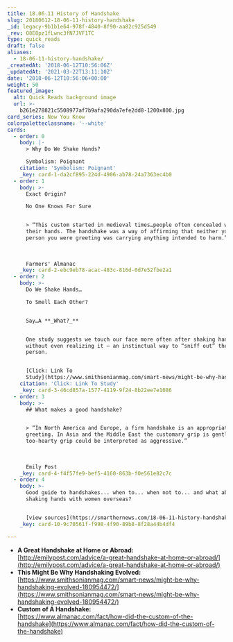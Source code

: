 ```yaml
---
title: 18.06.11 History of Handshake
slug: 20180612-18-06-11-history-handshake
_id: legacy-9b1b1e64-978f-4840-8f90-aa82c925d549
_rev: O8E8pz1fLwnc3fN7JVF1TC
type: quick_reads
draft: false
aliases:
  - 18-06-11-history-handshake/
_createdAt: '2018-06-12T10:56:06Z'
_updatedAt: '2021-03-22T13:11:10Z'
date: '2018-06-12T10:56:06+00:00'
weight: 50
featured_image:
  alt: Quick Reads background image
  url: >-
    b261e278821c5508977af7b9afa290da7efe2dd8-1200x800.jpg
card_series: Now You Know
colorpaletteclassname: '--white'
cards:
  - order: 0
    body: |-
      > Why Do We Shake Hands?

      Symbolism: Poignant
    citation: 'Symbolism: Poignant'
    _key: card-1-da2cf895-224d-4906-ab78-24a7363ec4b0
  - order: 1
    body: >-
      Exact Origin?  

      No One Knows For Sure


      > “This custom started in medieval times…people often concealed weapons in
      their hands. The handshake was a way of affirming that neither you nor the
      person you were greeting was carrying anything intended to harm.”  
        
        
        
      Farmers' Almanac
    _key: card-2-ebc9eb78-acac-483c-816d-0d7e52fbe2a1
  - order: 2
    body: >-
      Do We Shake Hands…  

      To Smell Each Other?


      Say…A **_What?_**


      One study suggests we touch our face more often after shaking hands,
      without even realizing it – an instinctual way to “sniff out” the other
      person.


      [Click: Link To
      Study](https://www.smithsonianmag.com/smart-news/might-be-why-handshaking-evolved-180954472/)
    citation: 'Click: Link To Study'
    _key: card-3-46cd857a-1577-4119-9f24-8b22ee7e1086
  - order: 3
    body: >-
      ## What makes a good handshake?


      > “In North America and Europe, a firm handshake is an appropriate form of
      greeting. In Asia and the Middle East the customary grip is gentler; a
      too-hearty grip could be interpreted as aggressive.”  
        
        
        
      Emily Post
    _key: card-4-f4f57fe9-bef5-4160-863b-f0e561e82c7c
  - order: 4
    body: >-
      Good guide to handshakes... when to... when not to... and what about
      shaking hands with women overseas?


      [view sources](https://smarthernews.com/18-06-11-history-handshake/)
    _key: card-10-9c70561f-f998-4f90-89b8-8f28a44b4df4

---
```

* **A Great Handshake at Home or Abroad:**  
[http://emilypost.com/advice/a-great-handshake-at-home-or-abroad/](http://emilypost.com/advice/a-great-handshake-at-home-or-abroad/)
* **This Might Be Why Handshaking Evolved:**  
[https://www.smithsonianmag.com/smart-news/might-be-why-handshaking-evolved-180954472/](https://www.smithsonianmag.com/smart-news/might-be-why-handshaking-evolved-180954472/)
* **Custom of A Handshake:**  
[https://www.almanac.com/fact/how-did-the-custom-of-the-handshake](https://www.almanac.com/fact/how-did-the-custom-of-the-handshake)